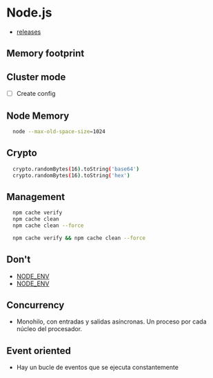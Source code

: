 # Node.js

- [releases](https://nodejs.org/en/download/releases/)

## Memory footprint

## Cluster mode

- [ ] Create config

## Node Memory

```sh
  node --max-old-space-size=1024
```

## Crypto

```sh
  crypto.randomBytes(16).toString('base64')
  crypto.randomBytes(16).toString('hex')
```

## Management

```sh 
  npm cache verify
  npm cache clean
  npm cache clean --force

  npm cache verify && npm cache clean --force
```

## Don't 

- [NODE_ENV](https://glebbahmutov.com/blog/do-not-use-node-env-for-staging/)
- [NODE_ENV](https://seanconnolly.dev/dont-be-fooled-by-node-env)

## Concurrency

- Monohilo, con entradas y salidas asíncronas. Un proceso por cada núcleo del procesador.

## Event oriented

- Hay un bucle de eventos que se ejecuta constantemente
